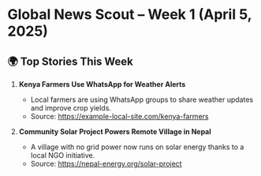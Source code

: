 # Global News Scout – Week 1 (April 5, 2025)

## 🌍 Top Stories This Week

1. **Kenya Farmers Use WhatsApp for Weather Alerts**
   - Local farmers are using WhatsApp groups to share weather updates and improve crop yields.
   - Source: https://example-local-site.com/kenya-farmers 

2. **Community Solar Project Powers Remote Village in Nepal**
   - A village with no grid power now runs on solar energy thanks to a local NGO initiative.
   - Source: https://nepal-energy.org/solar-project 
